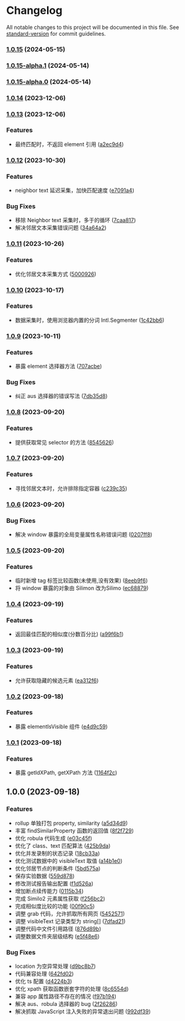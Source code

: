 # Changelog

All notable changes to this project will be documented in this file. See [standard-version](https://github.com/conventional-changelog/standard-version) for commit guidelines.

### [1.0.15](https://github.com/wuhonglei/Similo2-JS/compare/v1.0.15-alpha.1...v1.0.15) (2024-05-15)

### [1.0.15-alpha.1](https://github.com/wuhonglei/Similo2-JS/compare/v1.0.15-alpha.0...v1.0.15-alpha.1) (2024-05-14)

### [1.0.15-alpha.0](https://github.com/wuhonglei/Similo2-JS/compare/v1.0.14...v1.0.15-alpha.0) (2024-05-14)

### [1.0.14](https://github.com/wuhonglei/Similo2-JS/compare/v1.0.13...v1.0.14) (2023-12-06)

### [1.0.13](https://github.com/wuhonglei/Similo2-JS/compare/v1.0.12...v1.0.13) (2023-12-06)


### Features

* 最终匹配时，不返回 element 引用 ([a2ec9d4](https://github.com/wuhonglei/Similo2-JS/commit/a2ec9d4f294612703b27905926d575757e94cf8b))

### [1.0.12](https://github.com/wuhonglei/Similo2-JS/compare/v1.0.11...v1.0.12) (2023-10-30)


### Features

* neighbor text 延迟采集，加快匹配速度 ([e7091a4](https://github.com/wuhonglei/Similo2-JS/commit/e7091a41487a5a1cec31cbc9a22a06d8f045b1fe))


### Bug Fixes

* 移除 Neighbor text 采集时，多于的循环 ([7caa817](https://github.com/wuhonglei/Similo2-JS/commit/7caa817c59b656401704b2fb10d97af738f8aa58))
* 解决邻居文本采集错误问题 ([34a64a2](https://github.com/wuhonglei/Similo2-JS/commit/34a64a2dd0c5139623305156fe9953f4b08f0e3e))

### [1.0.11](https://github.com/wuhonglei/Similo2-JS/compare/v1.0.10...v1.0.11) (2023-10-26)


### Features

* 优化邻居文本采集方式 ([5000926](https://github.com/wuhonglei/Similo2-JS/commit/5000926e748e5e12ad05c20190fc6c24865dc29d))

### [1.0.10](https://github.com/wuhonglei/Similo2-JS/compare/v1.0.9...v1.0.10) (2023-10-17)


### Features

* 数据采集时，使用浏览器内置的分词 Intl.Segmenter ([1c42bb6](https://github.com/wuhonglei/Similo2-JS/commit/1c42bb63d9effa071c7b71a7d75e7b3ad328d33b))

### [1.0.9](https://github.com/wuhonglei/Similo2-JS/compare/v1.0.8...v1.0.9) (2023-10-11)


### Features

* 暴露 element 选择器方法 ([707acbe](https://github.com/wuhonglei/Similo2-JS/commit/707acbedd5d25241aaac70d032e86135d6685375))


### Bug Fixes

* 纠正 aus 选择器的错误写法 ([7db35d8](https://github.com/wuhonglei/Similo2-JS/commit/7db35d8f2c6910a0983610392fe3176f1ac3d02e))

### [1.0.8](https://github.com/wuhonglei/Similo2-JS/compare/v1.0.7...v1.0.8) (2023-09-20)


### Features

* 提供获取常见 selector 的方法 ([8545626](https://github.com/wuhonglei/Similo2-JS/commit/8545626b1138cf0cd526d09ddaf846366ea86638))

### [1.0.7](https://github.com/wuhonglei/Similo2-JS/compare/v1.0.6...v1.0.7) (2023-09-20)


### Features

* 寻找邻居文本时，允许排除指定容器 ([c239c35](https://github.com/wuhonglei/Similo2-JS/commit/c239c358dc388a2d60a17bdf34a42e48ca05a9f0))

### [1.0.6](https://github.com/wuhonglei/Similo2-JS/compare/v1.0.5...v1.0.6) (2023-09-20)


### Bug Fixes

* 解决 window 暴露的全局变量属性名称错误问题 ([0207ff8](https://github.com/wuhonglei/Similo2-JS/commit/0207ff8ea6f32d2685af1bc10d79a0e0d2f82f98))

### [1.0.5](https://github.com/wuhonglei/Similo2-JS/compare/v1.0.4...v1.0.5) (2023-09-20)


### Features

* 临时新增 tag 标签比较函数(未使用,没有效果) ([8eeb9f6](https://github.com/wuhonglei/Similo2-JS/commit/8eeb9f6aaa94157d14cd5f457e1108dccd39ddbc))
* 将 window 暴露的对象由 Silimon 改为Silimo ([ec68879](https://github.com/wuhonglei/Similo2-JS/commit/ec68879adcf292076c079796957f010203c35211))

### [1.0.4](https://github.com/wuhonglei/Similo2-JS/compare/v1.0.3...v1.0.4) (2023-09-19)


### Features

* 返回最佳匹配的相似度(分数百分比) ([a99f6b1](https://github.com/wuhonglei/Similo2-JS/commit/a99f6b13a3ff49e1b60f0d250104a303abd5571d))

### [1.0.3](https://github.com/wuhonglei/Similo2-JS/compare/v1.0.2...v1.0.3) (2023-09-19)


### Features

* 允许获取隐藏的候选元素 ([ea312f6](https://github.com/wuhonglei/Similo2-JS/commit/ea312f60786ad41d64b831432f74eae1a0f435bb))

### [1.0.2](https://github.com/wuhonglei/Similo2-JS/compare/v1.0.1...v1.0.2) (2023-09-18)


### Features

* 暴露 elementIsVisible 组件 ([e4d9c59](https://github.com/wuhonglei/Similo2-JS/commit/e4d9c59f5a379b566a27d6c62662c2f7701f11d4))

### [1.0.1](https://github.com/wuhonglei/Similo2-JS/compare/v1.0.0...v1.0.1) (2023-09-18)


### Features

* 暴露 getIdXPath, getXPath 方法 ([1164f2c](https://github.com/wuhonglei/Similo2-JS/commit/1164f2cbbd57927e0ee960c1b8f741966cf9138f))

## 1.0.0 (2023-09-18)


### Features

* rollup 单独打包 property, similarity ([a5d34d9](https://github.com/wuhonglei/Similo2-JS/commit/a5d34d9ca655ed6fb6241433e00a0f036c5d6114))
* 丰富 findSimilarProperty 函数的返回值 ([8f2f729](https://github.com/wuhonglei/Similo2-JS/commit/8f2f7290425b6703e00441d653d633e8fbeaf2b5))
* 优化 robula 代码生成 ([e03c45f](https://github.com/wuhonglei/Similo2-JS/commit/e03c45f9fadc3e317a9da04f6fb09f8e7774ca55))
* 优化了 class、text 匹配算法 ([425b9da](https://github.com/wuhonglei/Similo2-JS/commit/425b9da378238544a90b9415d8558600bed7a74d))
* 优化并发录制的状态记录 ([18cb33a](https://github.com/wuhonglei/Similo2-JS/commit/18cb33ac706218f1af906dae4068e013d347e8ac))
* 优化测试数据中的 visibleText 取值 ([a14b1e0](https://github.com/wuhonglei/Similo2-JS/commit/a14b1e031e6a66d82f0b60359bcde0d038ef28f4))
* 优化邻居节点的判断条件 ([5bd575a](https://github.com/wuhonglei/Similo2-JS/commit/5bd575ac6e617773c3c574adfc9e539f209e9739))
* 保存实验数据 ([559d878](https://github.com/wuhonglei/Similo2-JS/commit/559d878e62134206c94c320092170ec71930a064))
* 修改测试报告输出配置 ([f1d526a](https://github.com/wuhonglei/Similo2-JS/commit/f1d526ad43e3f79eae502a646c3b5c2ce9a9f2e2))
* 增加断点续传能力 ([0115b34](https://github.com/wuhonglei/Similo2-JS/commit/0115b34f72355d9479c6331cfa7e3a469541ef9e))
* 完成 Similo2 元素属性获取 ([f256bc2](https://github.com/wuhonglei/Similo2-JS/commit/f256bc2558c7959b584452d78cd2ce8a4fdcdcb8))
* 完成相似度比较的功能 ([00f90c5](https://github.com/wuhonglei/Similo2-JS/commit/00f90c52d5f8ce1aaee538a30fa5b4d6702b1eee))
* 调整 grab 代码，允许抓取所有网页 ([5452571](https://github.com/wuhonglei/Similo2-JS/commit/5452571dec7b98babad8d6577cd743e570573506))
* 调整 visibleText 记录类型为 string[] ([7dfad21](https://github.com/wuhonglei/Similo2-JS/commit/7dfad214fd8bf6b868031dfdd5e98894a1d6b175))
* 调整代码中文件引用路径 ([876d89b](https://github.com/wuhonglei/Similo2-JS/commit/876d89bd948bff2b90021be5dfc4f9446f55a53d))
* 调整数据文件夹层级结构 ([e5f48e6](https://github.com/wuhonglei/Similo2-JS/commit/e5f48e6c0db75de675bb03033cc7d6ffa98cf17c))


### Bug Fixes

* location 为空异常处理 ([d9bc8b7](https://github.com/wuhonglei/Similo2-JS/commit/d9bc8b7115a00a367964327e805c5f4a6a26cd50))
* 代码兼容处理 ([642fd02](https://github.com/wuhonglei/Similo2-JS/commit/642fd0275a73044236455246fd95338861e931d5))
* 优化 ts 配置 ([d4224b3](https://github.com/wuhonglei/Similo2-JS/commit/d4224b353dc424127c1802a6faaa488c5a388728))
* 优化 xpath 获取函数嵌套字符的处理 ([8c6554d](https://github.com/wuhonglei/Similo2-JS/commit/8c6554d4e8fabf367eff55e9534b8c814e7df33d))
* 兼容 app 属性路径不存在的情况 ([f97b194](https://github.com/wuhonglei/Similo2-JS/commit/f97b19430fd97421040e336dc2adb54e0d473dd6))
* 解决 aus、robula 选择器的 bug ([2f26286](https://github.com/wuhonglei/Similo2-JS/commit/2f2628648578be4ecb3db61e380bec5b775f14cf))
* 解决抓取 JavaScript 注入失败的异常退出问题 ([992df39](https://github.com/wuhonglei/Similo2-JS/commit/992df39af737fd8f99380cd9478669f0963962ed))
